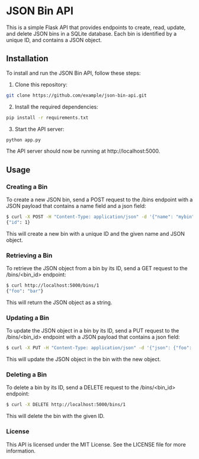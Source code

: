 # JSON Bin API

This is a simple Flask API that provides endpoints to create, read, update, and delete JSON bins in a SQLite database. Each bin is identified by a unique ID, and contains a JSON object.


## Installation

To install and run the JSON Bin API, follow these steps:

1. Clone this repository:
```bash
git clone https://github.com/example/json-bin-api.git
```

2. Install the required dependencies:

```bash
pip install -r requirements.txt
```

3. Start the API server:

```bash
python app.py
```

The API server should now be running at http://localhost:5000.

## Usage
### Creating a Bin

To create a new JSON bin, send a POST request to the /bins endpoint with a JSON payload that contains a name field and a json field:

```bash
$ curl -X POST -H "Content-Type: application/json" -d '{"name": "mybin", "json": {"foo": "bar"}}' http://localhost:5000/bins
{"id": 1}
```

This will create a new bin with a unique ID and the given name and JSON object.

### Retrieving a Bin

To retrieve the JSON object from a bin by its ID, send a GET request to the /bins/<bin_id> endpoint:

```bash
$ curl http://localhost:5000/bins/1
{"foo": "bar"}
```

This will return the JSON object as a string.


### Updating a Bin

To update the JSON object in a bin by its ID, send a PUT request to the /bins/<bin_id> endpoint with a JSON payload that contains a json field:

```bash
$ curl -X PUT -H "Content-Type: application/json" -d '{"json": {"foo": "baz"}}' http://localhost:5000/bins/1
```

This will update the JSON object in the bin with the new object.


### Deleting a Bin

To delete a bin by its ID, send a DELETE request to the /bins/<bin_id> endpoint:

```bash
$ curl -X DELETE http://localhost:5000/bins/1
```

This will delete the bin with the given ID.

### License

This API is licensed under the MIT License. See the LICENSE file for more information.
